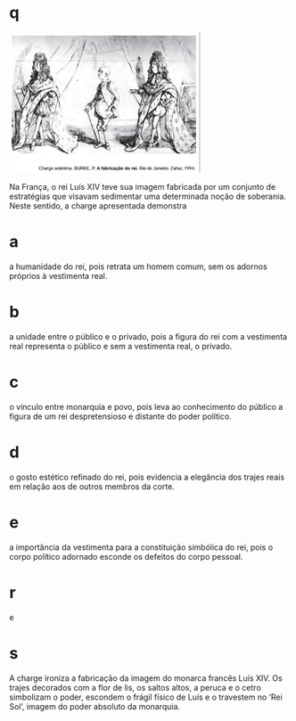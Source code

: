 # q
![](12b21112-535f-7914-23fb-b8b0183ebab7.png)

Na França, o rei Luís XIV teve sua imagem fabricada por um conjunto de estratégias que visavam sedimentar uma determinada noção de soberania. Neste sentido, a charge apresentada demonstra

# a
a humanidade do rei, pois retrata um homem comum, sem os adornos próprios à vestimenta real.

# b
a unidade entre o público e o privado, pois a figura do rei com a vestimenta real representa o público e sem a vestimenta real, o privado.

# c
o vínculo entre monarquia e povo, pois leva ao conhecimento do público a figura de um rei despretensioso e distante do poder político.

# d
o gosto estético refinado do rei, pois evidencia a elegância dos trajes reais em relação aos de outros membros da corte.

# e
a importância da vestimenta para a constituição simbólica do rei, pois o corpo político adornado esconde os defeitos do corpo pessoal.

# r
e

# s
A charge ironiza a fabricação da imagem do monarca francês Luís XIV. Os trajes decorados com a flor de lis, os saltos altos, a peruca e o cetro simbolizam o poder, escondem o frágil físico de Luís e o travestem no ‘Rei Sol’, imagem do poder absoluto da monarquia.
